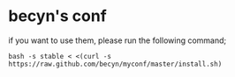 becyn's conf
===

if you want to use them, please run the following command;

    bash -s stable < <(curl -s https://raw.github.com/becyn/myconf/master/install.sh)
